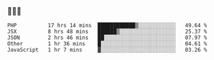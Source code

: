 ### 👋👋👋
<!--START_SECTION:waka-->
```text
PHP          17 hrs 14 mins  ████████████▒░░░░░░░░░░░░   49.64 % 
JSX          8 hrs 48 mins   ██████▒░░░░░░░░░░░░░░░░░░   25.37 % 
JSON         2 hrs 46 mins   ██░░░░░░░░░░░░░░░░░░░░░░░   07.97 % 
Other        1 hr 36 mins    █░░░░░░░░░░░░░░░░░░░░░░░░   04.61 % 
JavaScript   1 hr 7 mins     ▓░░░░░░░░░░░░░░░░░░░░░░░░   03.26 % 
```
<!--END_SECTION:waka-->
